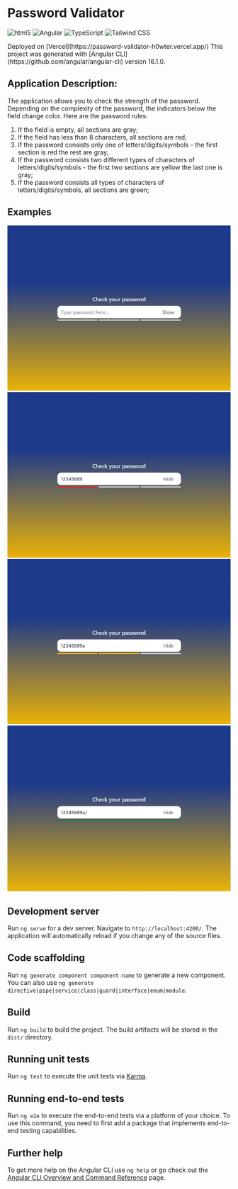 # Password Validator
<p>
  <img alt="html5" src="https://img.shields.io/badge/-HTML5-E34F26?style=flat-square&logo=html5&logoColor=white" />
  <img alt="Angular" src="https://img.shields.io/badge/-Angular-CB3837?style=flat-square&logo=angular&logoColor=white" />
  <img alt="TypeScript" src="https://img.shields.io/badge/-TypeScript-007ACC?style=flat-square&logo=typescript&logoColor=white" />
  <img alt="Tailwind CSS" src="https://img.shields.io/badge/-Tailwind-007ACC?style=flat-square&logo=tailwindcss&logoColor=white" />
</p>
Deployed on [Vercel](https://password-validator-h0wter.vercel.app/)
This project was generated with [Angular CLI](https://github.com/angular/angular-cli) version 16.1.0.

## Application Description:
The application allows you to check the strength of the password. Depending on the complexity of the password, the indicators below the field change color. Here are the password rules:
1. If the field is empty, all sections are gray;
2. If the field has less than 8 characters, all sections are red;
3. If the password consists only one of letters/digits/symbols - the first section is red the rest are gray;
4. If the password consists two different types of characters of letters/digits/symbols - the first two sections are yellow the last one is gray;
5. If the password consists all types of characters of letters/digits/symbols, all sections are green;

## Examples

<img src="./src/assets/empty-field.png">
<img src="./src/assets/one-type.png">
<img src="./src/assets/two-types.png">
<img src="./src/assets/three-types.png">

## Development server

Run `ng serve` for a dev server. Navigate to `http://localhost:4200/`. The application will automatically reload if you change any of the source files.

## Code scaffolding

Run `ng generate component component-name` to generate a new component. You can also use `ng generate directive|pipe|service|class|guard|interface|enum|module`.

## Build

Run `ng build` to build the project. The build artifacts will be stored in the `dist/` directory.

## Running unit tests

Run `ng test` to execute the unit tests via [Karma](https://karma-runner.github.io).

## Running end-to-end tests

Run `ng e2e` to execute the end-to-end tests via a platform of your choice. To use this command, you need to first add a package that implements end-to-end testing capabilities.

## Further help

To get more help on the Angular CLI use `ng help` or go check out the [Angular CLI Overview and Command Reference](https://angular.io/cli) page.
